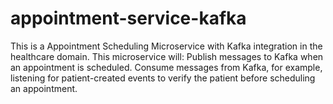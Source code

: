 # appointment-service-kafka
This is a Appointment Scheduling Microservice with Kafka integration in the healthcare domain. This microservice will:  Publish messages to Kafka when an appointment is scheduled.  Consume messages from Kafka, for example, listening for patient-created events to verify the patient before scheduling an appointment.
